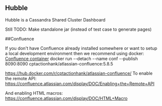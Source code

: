 ## Hubble
Hubble is a Cassandra Shared Cluster Dashboard


Still TODO:
Make standalone jar (instead of test case to generate pages)





##Confluence 


If you don't have Confluence already installed somewhere or want to setup a local development environment then we recommend using docker:
[Confluence container](https://hub.docker.com/r/cptactionhank/atlassian-confluence/)
docker run --detach --name conf --publish 8090:8090 cptactionhank/atlassian-confluence:5.8.5 


https://hub.docker.com/r/cptactionhank/atlassian-confluence/
To enable the remote API:
https://confluence.atlassian.com/display/DOC/Enabling+the+Remote+API

And enabling HTML macros:
https://confluence.atlassian.com/display/DOC/HTML+Macro
